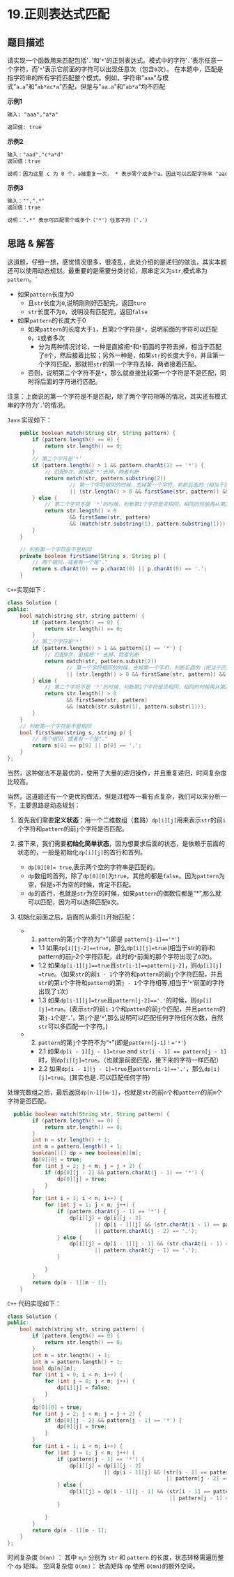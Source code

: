 # 19.正则表达式匹配

## 题目描述
请实现一个函数用来匹配包括'`.`'和'`*`'的正则表达式。模式中的字符'`.`'表示任意一个字符，而'`*`'表示它前面的字符可以出现任意次（包含`0`次）。 在本题中，匹配是指字符串的所有字符匹配整个模式。例如，字符串"`aaa`"与模式"`a.a`"和"`ab*ac*a`"匹配，但是与"`aa.a`"和"`ab*a`"均不匹配

**示例1**
```txt
输入: "aaa","a*a"

返回值: true
```

**示例2**
```txt
输入："aad","c*a*d"
返回值：true

说明：因为这里 c 为 0 个，a被重复一次， * 表示零个或多个a。因此可以匹配字符串 "aad"。   
```

**示例3**
```txt
输入："",".*"
返回值：true

说明：".*" 表示可匹配零个或多个（'*'）任意字符（'.'）  
```

## 思路 & 解答
这道题，仔细一想，感觉情况很多，很凌乱，此处介绍的是递归的做法，其实本题还可以使用动态规划。最重要的是需要分类讨论，原串定义为`str`,模式串为`pattern`。`
- 如果`pattern`长度为0
  - 且`str`长度为`0`,说明刚刚好匹配完，返回`ture`
  - `str`长度不为`0`，说明没有匹配完，返回`false`
- 如果`pattern`的长度大于0
  - 如果`pattern`的长度大于`1`，且第`2`个字符是`*`，说明前面的字符可以匹配`0`，`1`或者多次
    - 分为两种情况讨论，一种是直接把`*`和`*`前面的字符去掉，相当于匹配了`0`个，然后接着比较；另外一种是，如果`str`的长度大于`0`，并且第一个字符匹配，那就把`str`的第一个字符去掉，两者接着匹配。
  - 否则，说明第二个字符不是`*`，那么就直接比较第一个字符是不是匹配，同时将后面的字符进行匹配。

注意：上面说的第一个字符是不是匹配，除了两个字符相等的情况，其实还有模式串的字符为'`.`'的情况。

`Java` 实现如下：

```java
    public boolean match(String str, String pattern) {
        if (pattern.length() == 0) {
            return str.length() == 0;
        }
        // 第二个字符是'*'
        if (pattern.length() > 1 && pattern.charAt(1) == '*') {
            // 匹配0次，直接把'*'去掉，两者判断
            return match(str, pattern.substring(2))
                    // 第一个字符相同的时候，去掉第一个字符，判断后面的（相当于匹配多次）
                    || (str.length() > 0 && firstSame(str, pattern)) && match(str.substring(1), pattern);
        } else {
            // 第二个字符不是 '*'的时候，判断第1个字符是否相同，相同的时候再从第2位开始比较
            return str.length() > 0 
                    && firstSame(str, pattern) 
                    && (match(str.substring(1), pattern.substring(1)));
        }
    }

    // 判断第一个字符是不是相同
    private boolean firstSame(String s, String p) {
        // 两个相同，或者有一个是"."
        return s.charAt(0) == p.charAt(0) || p.charAt(0) == '.';
    }
```

`C++`实现如下：

```C++
class Solution {
public:
    bool match(string str, string pattern) {
        if (pattern.length() == 0) {
            return str.length() == 0;
        }
        // 第二个字符是'*'
        if (pattern.length() > 1 && pattern[1] == '*') {
            // 匹配0次，直接把'*'去掉，两者判断
            return match(str, pattern.substr(2))
                   // 第一个字符相同的时候，去掉第一个字符，判断后面的（相当于匹配多次）
                   || (str.length() > 0 && firstSame(str, pattern)) && match(str.substr(1), pattern);
        } else {
            // 第二个字符不是 '*'的时候，判断第1个字符是否相同，相同的时候再从第2位开始比较
            return str.length() > 0
                   && firstSame(str, pattern)
                   && (match(str.substr(1), pattern.substr(1)));
        }
    }
    // 判断第一个字符是不是相同
    bool firstSame(string s, string p) {
        // 两个相同，或者有一个是"."
        return s[0] == p[0] || p[0] == '.';
    }
};
```


当然，这种做法不是最优的，使用了大量的递归操作，并且重复递归，时间复杂度比较高。

当然，这道题还有一个更优的做法，但是过程咋一看有点复杂，我们可以来分析一下，主要思路是动态规划：

1. 首先我们需要**定义状态**：用一个二维数组（套路）`dp[i][j]`用来表示`str`的前`i`个字符和`pattern`的前`j`个字符是否匹配。

2. 接下来，我们需要**初始化简单状态**，因为想要求后面的状态，是依赖于前面的状态的，一般是初始化`dp[i][j]`的首行和首列。
   - `dp[0][0]= true`,表示两个空的字符串是匹配的。
   - `dp`数组的首列，除了`dp[0][0]`为`true`，其他的都是`false`。因为`pattern`为空，但是`s`不为空的时候，肯定不匹配。
   - `dp`的首行，也就是`str`为空的时候，如果`pattern`的偶数位都是“*”,那么就可以匹配，因为可以选择匹配`0`次。

3. 初始化前面之后，后面的从索引`1`开始匹配：
   - 1. `pattern`的第`j`个字符为“`*`”(即是 `pattern[j-1]=='*'`)
     - 1.1 如果`dp[i][j-2]==true`，那么`dp[i][j]=true`(相当于str的前i和pattern的前j-2个字符匹配，此时的`*`前面的那个字符出现了`0`次)。
     - 1.2 如果`dp[i-1][j]==true`且`str[i-1]==pattern[j-2]`，则`dp[i][j] =true`。（如果`str`的前`i - 1`个字符和`pattern`的前`j`个字符匹配，并且`str`的第`i`个字符和`pattern`的第`j - 1`个字符相等,相当于‘`*`’前面的字符出现了`1`次）
     - 1.3 如果`dp[i-1][j]=true`且`pattern[j-2]=='.'`的时候，则`dp[i][j]=true`。(表示`str`的前`i-1`个和`patten`的前`j`个匹配，并且`pattern`的第`j-1`个是‘`.`’，第`j`个是‘`*`’,那么说明可以匹配任何字符任何次数，自然`str`可以多匹配一个字符。)
   - 2. `pattern`的第`j`个字符不为“`*`”(即是`pattern[j-1]！='*'`)
     - 2.1 如果`dp[i - 1][j - 1]=true` and `str[i - 1] == pattern[j - 1]`时，则`dp[i][j]=true`。（也就是前面匹配，接下来的字符一样匹配）
     - 2.2 如果`dp[i - 1][j - 1]=true`且`pattern[i-1]=='.'`，那么`dp[i][j]=true`。(其实也是`.`可以匹配任何字符)

处理完数组之后，最后返回`dp[n-1][m-1]`，也就是`str`的前`n`个和`pattern`的前`m`个字符是否匹配。

```java
  public boolean match(String str, String pattern) {
        if (pattern.length() == 0) {
            return str.length() == 0;
        }
        int n = str.length() + 1;
        int m = pattern.length() + 1;
        boolean[][] dp = new boolean[n][m];
        dp[0][0] = true;
        for (int j = 2; j < m; j = j + 2) {
            if (dp[0][j - 2] && pattern.charAt(j - 1) == '*') {
                dp[0][j] = true;
            }
        }
        for (int i = 1; i < n; i++) {
            for (int j = 1; j < m; j++) {
                if (pattern.charAt(j - 1) == '*') {
                    dp[i][j] = dp[i][j - 2]
                            || dp[i - 1][j] && (str.charAt(i - 1) == pattern.charAt(j - 2)
                            || pattern.charAt(j - 2) == '.');
                } else {
                    dp[i][j] = dp[i - 1][j - 1] && (str.charAt(i - 1) == pattern.charAt(j - 1)
                            || pattern.charAt(j - 1) == '.');
                }

            }
        }
        return dp[n - 1][m - 1];
    }
```

`C++` 代码实现如下：

```C++
class Solution {
public:
    bool match(string str, string pattern) {
        if (pattern.length() == 0) {
            return str.length() == 0;
        }
        int n = str.length() + 1;
        int m = pattern.length() + 1;
        bool dp[n][m];
        for (int i = 0; i < n; i++) {
            for (int j = 0; j < m; j++) {
                dp[i][j] = false;
            }
        }
        dp[0][0] = true;
        for (int j = 2; j < m; j = j + 2) {
            if (dp[0][j - 2] && pattern[j - 1] == '*') {
                dp[0][j] = true;
            }
        }
        for (int i = 1; i < n; i++) {
            for (int j = 1; j < m; j++) {
                if (pattern[j - 1] == '*') {
                    dp[i][j] = dp[i][j - 2]
                               || dp[i - 1][j] && (str[i - 1] == pattern[j - 2]
                                                   || pattern[j - 2] == '.');
                } else {
                    dp[i][j] = dp[i - 1][j - 1] && (str[i - 1] == pattern[j - 1]
                                                    || pattern[j - 1] == '.');
                }

            }
        }
        return dp[n - 1][m - 1];
    }
};
```

时间复杂度 `O(mn)` ： 其中 `m`,`n` 分别为 `str` 和 `pattern` 的长度，状态转移需遍历整个 `dp` 矩阵。
空间复杂度 `O(mn)`： 状态矩阵 `dp` 使用 `O(mn)`的额外空间。
